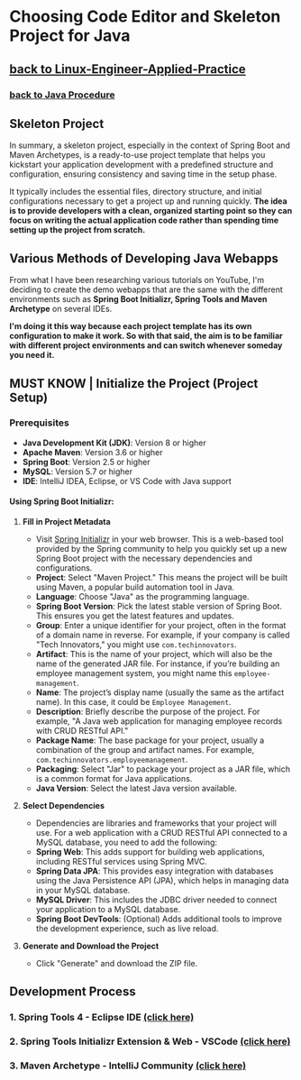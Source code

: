 # Choosing Code Editor and Skeleton Project for Java
## [**back to Linux-Engineer-Applied-Practice**](/README.md)
### [**back to Java Procedure**](/Java-Webapps-Simulation/Java-Procedure.md)

## Skeleton Project 
In summary, a skeleton project, especially in the context of Spring Boot and Maven Archetypes, is a ready-to-use project template that helps you kickstart your application development with a predefined structure and configuration, ensuring consistency and saving time in the setup phase.

It typically includes the essential files, directory structure, and initial configurations necessary to get a project up and running quickly. **The idea is to provide developers with a clean, organized starting point so they can focus on writing the actual application code rather than spending time setting up the project from scratch.**

## Various Methods of Developing Java Webapps
From what I have been researching various tutorials on YouTube, I'm deciding to create the demo webapps that are the same with the different environments such as **Spring Boot Initializr, Spring Tools and Maven Archetype** on several IDEs.

**I'm doing it this way because each project template has its own configuration to make it work. So with that said, the aim is to be familiar with different project environments and can switch whenever someday you need it.**

## MUST KNOW | Initialize the Project (Project Setup)

### Prerequisites

- **Java Development Kit (JDK)**: Version 8 or higher
- **Apache Maven**: Version 3.6 or higher
- **Spring Boot**: Version 2.5 or higher
- **MySQL**: Version 5.7 or higher
- **IDE**: IntelliJ IDEA, Eclipse, or VS Code with Java support

#### Using Spring Boot Initializr:

1. **Fill in Project Metadata**
   - Visit [Spring Initializr](https://start.spring.io/) in your web browser. This is a web-based tool provided by the Spring community to help you quickly set up a new Spring Boot project with the necessary dependencies and configurations.
   - **Project**: Select "Maven Project." This means the project will be built using Maven, a popular build automation tool in Java.
   - **Language**: Choose "Java" as the programming language.
   - **Spring Boot Version**: Pick the latest stable version of Spring Boot. This ensures you get the latest features and updates.
   - **Group**: Enter a unique identifier for your project, often in the format of a domain name in reverse. For example, if your company is called "Tech Innovators," you might use `com.techinnovators`.
   - **Artifact**: This is the name of your project, which will also be the name of the generated JAR file. For instance, if you’re building an employee management system, you might name this `employee-management`.
   - **Name**: The project’s display name (usually the same as the artifact name). In this case, it could be `Employee Management`.
   - **Description**: Briefly describe the purpose of the project. For example, "A Java web application for managing employee records with CRUD RESTful API."
   - **Package Name**: The base package for your project, usually a combination of the group and artifact names. For example, `com.techinnovators.employeemanagement`.
   - **Packaging**: Select "Jar" to package your project as a JAR file, which is a common format for Java applications.
   - **Java Version**: Select the latest Java version available.

2. **Select Dependencies**
   - Dependencies are libraries and frameworks that your project will use. For a web application with a CRUD RESTful API connected to a MySQL database, you need to add the following:
   - **Spring Web**: This adds support for building web applications, including RESTful services using Spring MVC.
   - **Spring Data JPA**: This provides easy integration with databases using the Java Persistence API (JPA), which helps in managing data in your MySQL database.
   - **MySQL Driver**: This includes the JDBC driver needed to connect your application to a MySQL database.
   - **Spring Boot DevTools**: (Optional) Adds additional tools to improve the development experience, such as live reload.

3. **Generate and Download the Project**
   - Click "Generate" and download the ZIP file.

## Development Process

### 1. Spring Tools 4 - Eclipse IDE [(click here)](../Dev-Project/SpringTools4_Eclipse/springTools.md)

### 2. Spring Tools Initializr Extension & Web - VSCode [(click here)](../Dev-Project/SpringInitializr_Vscode/springInit.md)

### 3. Maven Archetype - IntelliJ Community [(click here)](../Dev-Project/MavenArchetype_IntellijCommunity/mavenArch.md)